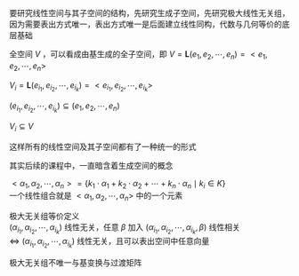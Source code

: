 要研究线性空间与其子空间的结构，先研究生成子空间，先研究极大线性无关组，因为需要表出方式唯一，表出方式唯一是后面建立线性同构，代数与几何等价的底层基础    
    
全空间 $V$ ，可以看成由基生成的全子空间，即 $V=\mathbf{L}(e_1,e_2,\cdots,e_n)=<e_1,e_2,\cdots,e_n>$     
    
 $V_i=\mathbf{L}(e_{i_1},e_{i_2},\cdots,e_{i_k})=<e_{i_1},e_{i_2},\cdots,e_{i_k}>$     
    
 $(e_{i_1},e_{i_2},\cdots,e_{i_k})\subseteq(e_1,e_2,\cdots,e_n)$     
    
 $V_i\subseteq V$     
    
这样所有的线性空间及其子空间都有了一种统一的形式    
    
其实后续的课程中，一直暗含着生成空间的概念    
    
 $<\alpha_1,\alpha_2,\cdots,\alpha_n>=\{k_1\cdot\alpha_1+k_2\cdot\alpha_2+\cdots+k_n\cdot\alpha_n\mid k_i\in K\}$     
一个线性组合就是 $<\alpha_1,\alpha_2,\cdots,\alpha_n>$ 中的一个元素    
    
极大无关组等价定义    
 $(\alpha_{i_1},\alpha_{i_2},\cdots,\alpha_{i_k})$ 线性无关，任意 $\beta$ 加入 $(\alpha_{i_1},\alpha_{i_2},\cdots,\alpha_{i_k},\beta)$ 线性相关    
 $\iff$  $(\alpha_{i_1},\alpha_{i_2},\cdots,\alpha_{i_k})$ 线性无关，且可以表出空间中任意向量    
    
极大无关组不唯一与基变换与过渡矩阵    
